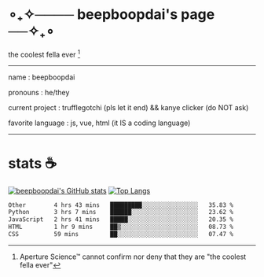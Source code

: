 # ∘₊✧──── beepboopdai's page ──✧₊∘
the coolest fella ever [^1]

---

name
: beepboopdai

pronouns
: he/they

current project
: trufflegotchi (pls let it end) && kanye clicker (do NOT ask)

favorite language
: js, vue, html (it IS a coding language)

---

# stats ☕

[![beepboopdai's GitHub stats](https://github-readme-stats.vercel.app/api?username=beepboopdai&theme=dracula&bg_color=00000000&hide_border=true)](https://github.com/anuraghazra/github-readme-stats) [![Top Langs](https://github-readme-stats.vercel.app/api/top-langs/?username=beepboopdai&theme=dracula&bg_color=00000000&hide_border=true&layout=donut)](https://github.com/anuraghazra/github-readme-stats) 

<!--START_SECTION:waka-->

```txt
Other        4 hrs 43 mins   █████████░░░░░░░░░░░░░░░░   35.83 %
Python       3 hrs 7 mins    ██████░░░░░░░░░░░░░░░░░░░   23.62 %
JavaScript   2 hrs 41 mins   █████░░░░░░░░░░░░░░░░░░░░   20.35 %
HTML         1 hr 9 mins     ██▒░░░░░░░░░░░░░░░░░░░░░░   08.73 %
CSS          59 mins         ██░░░░░░░░░░░░░░░░░░░░░░░   07.47 %
```

<!--END_SECTION:waka-->







[^1]: Aperture Science™ cannot confirm nor deny that they are "the coolest fella ever"
